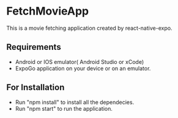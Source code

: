 # FetchMovieApp
This is a movie fetching application created by react-native-expo.

## Requirements

- Android or IOS emulator( Android Studio or xCode)
- ExpoGo application on your device or on an emulator.

## For Installation

- Run "npm install" to install all the dependecies.
- Run "npm start" to run the application.